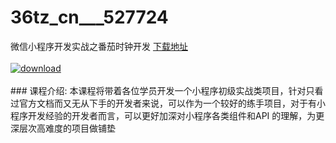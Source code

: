 # 36tz_cn___527724
微信小程序开发实战之番茄时钟开发
[下载地址](http://www.36tz.cn/article/527724 "下载地址")
<br/></br>[![download](http://36tz.cn/muke_img/2019_10_356-17-300x180.jpg "下载地址")](http://www.36tz.cn/article/527724 "下载地址")
<br/></br>### 课程介绍:
本课程将带着各位学员开发一个小程序初级实战类项目，针对只看过官方文档而又无从下手的开发者来说，可以作为一个较好的练手项目，对于有小程序开发经验的开发者而言，可以更好加深对小程序各类组件和API 的理解，为更深层次高难度的项目做铺垫


